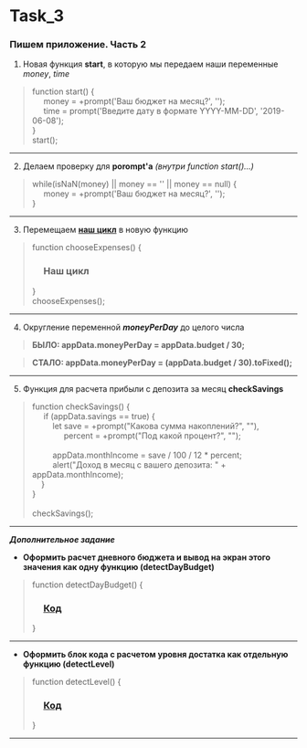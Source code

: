 # Task_3

### Пишем приложение. Часть 2

1. Новая функция **start**, в которую мы передаем наши переменные _money_, _time_

> function start() {
> <br> &nbsp;&nbsp;&nbsp;&nbsp; money = +prompt('Ваш бюджет на месяц?', '');
> <br> &nbsp;&nbsp;&nbsp;&nbsp; time = prompt('Введите дату в формате YYYY-MM-DD', '2019-06-08');
> <br> }
> <br> start();

<hr>

2. Делаем проверку для **porompt'а** _(внутри function start()...)_

> while(isNaN(money) || money == '' || money == null) {
> <br> &nbsp;&nbsp;&nbsp;&nbsp; money = +prompt('Ваш бюджет на месяц?', '');
> <br> }

<hr>

3. Перемещаем [**наш цикл**](https://github.com/Sadovoy-Danil/Task_2) в новую функцию

> function chooseExpenses() {
> ### &nbsp;&nbsp;&nbsp;&nbsp; Наш цикл
> }
> <br> chooseExpenses();

<hr>

4. Округление переменной _**moneyPerDay**_ до целого числа

> **БЫЛО: appData.moneyPerDay = appData.budget / 30;**

> **СТАЛО: appData.moneyPerDay = (appData.budget / 30).toFixed();**

<hr>

5. Функция для расчета прибыли с депозита за месяц **checkSavings**

> function checkSavings() {
> <br> &nbsp;&nbsp;&nbsp;&nbsp; if (appData.savings == true) {
> <br> &nbsp;&nbsp;&nbsp;&nbsp;&nbsp;&nbsp;&nbsp;&nbsp; let save = +prompt("Какова сумма накоплений?", ""),
> <br> &nbsp;&nbsp;&nbsp;&nbsp;&nbsp;&nbsp;&nbsp;&nbsp;&nbsp;&nbsp;&nbsp;&nbsp;&nbsp; percent = +prompt("Под какой процент?", "");
> <br>
> <br> &nbsp;&nbsp;&nbsp;&nbsp;&nbsp;&nbsp;&nbsp;&nbsp; appData.monthIncome = save / 100 / 12 * percent;
> <br> &nbsp;&nbsp;&nbsp;&nbsp;&nbsp;&nbsp;&nbsp;&nbsp; alert("Доход в месяц с вашего депозита: " + appData.monthIncome);
> <br> &nbsp;&nbsp;&nbsp;&nbsp;}
> <br>}
> <br>
> <br>checkSavings();

<hr>

_**Дополнительное задание**_

- **Оформить расчет дневного бюджета  и вывод на экран этого значения как одну функцию (detectDayBudget)**

> function detectDayBudget() {
> ### &nbsp;&nbsp;&nbsp;&nbsp; [Код](https://github.com/Sadovoy-Danil/Task_2)
> }

<hr>

- **Оформить блок кода с расчетом уровня достатка как отдельную функцию (detectLevel)**

> function detectLevel() {
> ### &nbsp;&nbsp;&nbsp;&nbsp; [Код](https://github.com/Sadovoy-Danil/Task_2)
> }

<hr>

